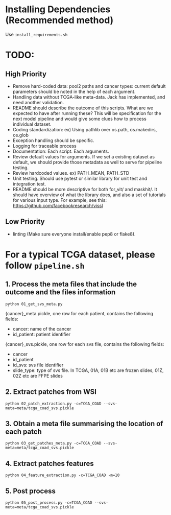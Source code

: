# Installing Dependencies (Recommended method)
Use `install_requirements.sh`

# TODO:
## High Priority
- Remove hard-coded data: pool2 paths and cancer types: current default parameters should be noted in the help of each argument.
- Handling data without TCGA-like meta-data. Jack has implemented, and need another validation.
- README should describe the outcome of this scripts. What are we expected to have after running these? This will be specification for the next model pipeline and would give some clues how to process individual dataset.
- Coding standardization: ex) Using pathlib over os.path, os.makedirs, os.glob
- Exception handling should be specific.
- Logging for traceable process
- Documentation: Each script. Each arguments.
- Review default values for arguments. If we set a existing dataset as default, we should provide those metadata as well to serve for pipeline testing.
- Review hardcoded values. ex) PATH_MEAN, PATH_STD
- Unit testing. Should use pytest or similar library for unit test and integration test. 
- README should be more descriptive for both for_vit/ and maskhit/. It should have overview of what the library does, and also a set of tutorials for various input type. For example, see this: https://github.com/facebookresearch/vissl


## Low Priority
- linting (Make sure everyone install/enable pep8 or flake8).


# For a typical TCGA dataset, please follow `pipeline.sh`

## 1. Process the meta files that include the outcome and the files information
`python 01_get_svs_meta.py`

{cancer}_meta.pickle, one row for each patient, contains the following fields:
* cancer: name of the cancer
* id_patient: patient identifier

{cancer}_svs.pickle, one row for each svs file, contains the following fields:
* cancer
* id_patient
* id_svs: svs file identifier
* slide_type: type of svs file. In TCGA, 01A, 01B etc are frozen slides, 01Z, 02Z etc are FFPE slides

## 2. Extract patches from WSI
`python 02_patch_extraction.py -c=TCGA_COAD --svs-meta=meta/tcga_coad_svs.pickle`
## 3. Obtain a meta file summarising the location of each patch
`python 03_get_patches_meta.py -c=TCGA_COAD --svs-meta=meta/tcga_coad_svs.pickle`
## 4. Extract patches features
`python 04_feature_extraction.py -c=TCGA_COAD -m=10`
## 5. Post process
`python 05_post_process.py -c=TCGA_COAD --svs-meta=meta/tcga_coad_svs.pickle`
